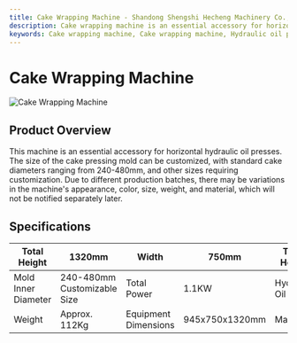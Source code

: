 ```yaml
---
title: Cake Wrapping Machine - Shandong Shengshi Hecheng Machinery Co., Ltd.
description: Cake wrapping machine is an essential accessory for horizontal hydraulic oil presses, cake pressing mold size can be customized, cake diameter 240-480mm, suitable for oilseed processing post-treatment.
keywords: Cake wrapping machine, Cake wrapping machine, Hydraulic oil press supporting equipment, Cake pressing machine, Oil cake wrapping machine, Cake residue processing equipment, Oilseed post-processing equipment, Cake wrapping equipment, Cake residue wrapping, Oil cake machine, Cake wrapping machinery, Cake residue cake wrapping equipment
---
```


# Cake Wrapping Machine
![Cake Wrapping Machine](https://i.postimg.cc/XW8ztq7j/9fbc817965109be9b37b5995fe94af50.png?dl=1)
## Product Overview

This machine is an essential accessory for horizontal hydraulic oil presses. The size of the cake pressing mold can be customized, with standard cake diameters ranging from 240-480mm, and other sizes requiring customization.
Due to different production batches, there may be variations in the machine's appearance, color, size, weight, and material, which will not be notified separately later.

## Specifications

| Total Height | 1320mm | Width | 750mm | Table Height | 600mm |
|---|---|---|---|---|---|
| Mold Inner Diameter | 240-480mm Customizable Size | Total Power | 1.1KW | Hydraulic Oil Model | No. 46 Wear-resistant |
| Weight | Approx. 112Kg | Equipment Dimensions | 945x750x1320mm | Material | Carbon Steel |